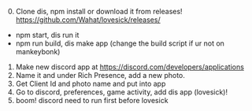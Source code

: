 0. Clone dis, npm install or download it from releases! https://github.com/Wahat/lovesick/releases/
- npm start, dis run it
- npm run build, dis make app (change the build script if ur not on mankeybonk)
1. Make new discord app at https://discord.com/developers/applications
2. Name it and under Rich Presence, add a new photo.
3. Get Client Id and photo name and put into app
4. Go to discord, preferences, game activity, add dis app (lovesick)!
5. boom! discord need to run first before lovesick
